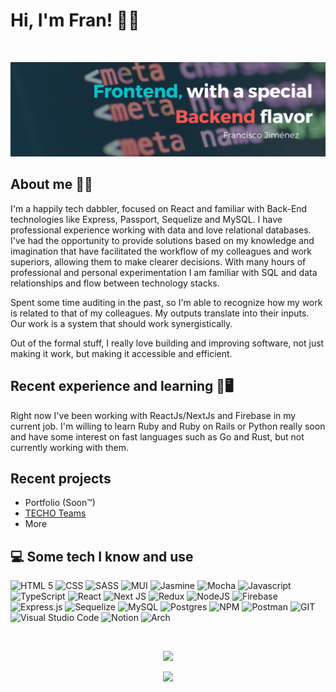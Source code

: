 # Hi, I'm Fran! 🙋‍♂️
<br>

![Banner](assets/banner.png)

## About me 🙆‍♂️

I'm a happily tech dabbler, focused on React and familiar with Back-End technologies like Express, Passport, Sequelize and MySQL.
I have professional experience working with data and love relational databases. I've had the opportunity to provide solutions based on my knowledge and imagination that have facilitated the workflow of my colleagues and work superiors, allowing them to make clearer decisions.
With many hours of professional and personal experimentation I am familiar with SQL and data relationships and flow between technology stacks.

Spent some time auditing in the past, so I'm able to recognize how my work is related to that of my colleagues. My outputs translate into their inputs. Our work is a system that should work synergistically.

Out of the formal stuff, I really love building and improving software, not just making it work, but making it accessible and efficient.


## Recent experience and learning 📒🖥️
Right now I've been working with ReactJs/NextJs and Firebase in my current job. I'm willing to learn Ruby and Ruby on Rails or Python really soon and have some interest on fast languages such as Go and Rust, but not currently working with them.


## Recent projects 

- Portfolio (Soon™)
- [TECHO Teams](https://github.com/frivajica/TECHO-Teams/)
- More

## 💻 Some tech I know and use

![HTML 5](https://img.shields.io/badge/HTML5-E34F26?style=for-the-badge&logo=html5&logoColor=white)
![CSS](https://img.shields.io/badge/CSS3-1572B6?style=for-the-badge&logo=css3&logoColor=white)
![SASS](https://img.shields.io/badge/Sass-CC6699?style=for-the-badge&logo=sass&logoColor=white)
![MUI](https://img.shields.io/badge/MUI-%230081CB.svg?style=for-the-badge&logo=mui&logoColor=white)
![Jasmine](https://img.shields.io/badge/-Jasmine-%238A4182?style=for-the-badge&logo=Jasmine&logoColor=white)
![Mocha](https://img.shields.io/badge/-mocha-%238D6748?style=for-the-badge&logo=mocha&logoColor=white)
![Javascript](https://img.shields.io/badge/JavaScript-323330?style=for-the-badge&logo=javascript&logoColor=F7DF1E)
![TypeScript](https://img.shields.io/badge/typescript-%23007ACC.svg?style=for-the-badge&logo=typescript&logoColor=white)
![React](https://img.shields.io/badge/React-20232A?style=for-the-badge&logo=react&logoColor=61DAFB)
![Next JS](https://img.shields.io/badge/Next-black?style=for-the-badge&logo=next.js&logoColor=white)
![Redux](https://img.shields.io/badge/redux-%23593d88.svg?style=for-the-badge&logo=redux&logoColor=white)
![NodeJS](https://img.shields.io/badge/node.js-6DA55F?style=for-the-badge&logo=node.js&logoColor=white)
![Firebase](https://img.shields.io/badge/firebase-%23039BE5.svg?style=for-the-badge&logo=firebase)
![Express.js](https://img.shields.io/badge/express.js-%23404d59.svg?style=for-the-badge&logo=express&logoColor=%2361DAFB)
![Sequelize](https://img.shields.io/badge/Sequelize-52B0E7?style=for-the-badge&logo=Sequelize&logoColor=white)
![MySQL](https://img.shields.io/badge/mysql-%2300f.svg?style=for-the-badge&logo=mysql&logoColor=white)
![Postgres](https://img.shields.io/badge/postgres-%23316192.svg?style=for-the-badge&logo=postgresql&logoColor=white)
![NPM](https://img.shields.io/badge/NPM-%23000000.svg?style=for-the-badge&logo=npm&logoColor=white)
![Postman](https://img.shields.io/badge/Postman-FF6C37?style=for-the-badge&logo=Postman&logoColor=white)
![GIT](https://img.shields.io/badge/Git-F05032?style=for-the-badge&logo=git&logoColor=white)
![Visual Studio Code](https://img.shields.io/badge/Visual_Studio_Code-0078D4?style=for-the-badge&logo=visual%20studio%20code&logoColor=white)
![Notion](https://img.shields.io/badge/Notion-000000?style=for-the-badge&logo=notion&logoColor=white)
![Arch](https://img.shields.io/badge/Arch%20Linux-1793D1?logo=arch-linux&logoColor=fff&style=for-the-badge)

<br>

<p align="center">
	<a href="https://git.io/streak-stats" >
		<img src="https://github-readme-streak-stats.herokuapp.com?user=frivajica&theme=blux&hide_border=true&date_format=M%20j%5B%2C%20Y%5D&fire=E783D9" />
	</a>
</p>
<p align="center">
	<a href="https://github.com/anuraghazra/github-readme-stats">
		<img src="https://github-readme-stats.vercel.app/api/top-langs/?username=frivajica&langs_count=8&layout=compact&theme=cobalt" />
	</a>
</p>

